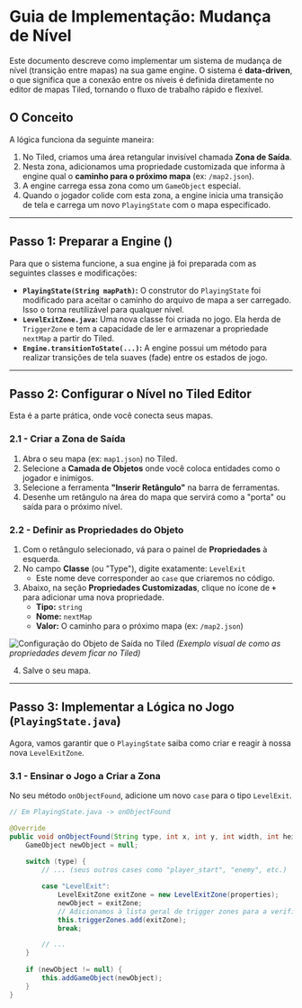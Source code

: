 # Guia de Implementação: Mudança de Nível

Este documento descreve como implementar um sistema de mudança de nível (transição entre mapas) na sua game engine. O sistema é **data-driven**, o que significa que a conexão entre os níveis é definida diretamente no editor de mapas Tiled, tornando o fluxo de trabalho rápido e flexível.

## O Conceito

A lógica funciona da seguinte maneira:
1.  No Tiled, criamos uma área retangular invisível chamada **Zona de Saída**.
2.  Nesta zona, adicionamos uma propriedade customizada que informa à engine qual o **caminho para o próximo mapa** (ex: `/map2.json`).
3.  A engine carrega essa zona como um `GameObject` especial.
4.  Quando o jogador colide com esta zona, a engine inicia uma transição de tela e carrega um novo `PlayingState` com o mapa especificado.

---

## Passo 1: Preparar a Engine ()

Para que o sistema funcione, a sua engine já foi preparada com as seguintes classes e modificações:

* **`PlayingState(String mapPath)`:** O construtor do `PlayingState` foi modificado para aceitar o caminho do arquivo de mapa a ser carregado. Isso o torna reutilizável para qualquer nível.
* **`LevelExitZone.java`:** Uma nova classe foi criada no jogo. Ela herda de `TriggerZone` e tem a capacidade de ler e armazenar a propriedade `nextMap` a partir do Tiled.
* **`Engine.transitionToState(...)`:** A engine possui um método para realizar transições de tela suaves (fade) entre os estados de jogo.

---

## Passo 2: Configurar o Nível no Tiled Editor

Esta é a parte prática, onde você conecta seus mapas.

### 2.1 - Criar a Zona de Saída

1.  Abra o seu mapa (ex: `map1.json`) no Tiled.
2.  Selecione a **Camada de Objetos** onde você coloca entidades como o jogador e inimigos.
3.  Selecione a ferramenta **"Inserir Retângulo"** na barra de ferramentas.
4.  Desenhe um retângulo na área do mapa que servirá como a "porta" ou saída para o próximo nível.

### 2.2 - Definir as Propriedades do Objeto

1.  Com o retângulo selecionado, vá para o painel de **Propriedades** à esquerda.
2.  No campo **Classe** (ou "Type"), digite exatamente: `LevelExit`
    * Este nome deve corresponder ao `case` que criaremos no código.
3.  Abaixo, na seção **Propriedades Customizadas**, clique no ícone de **`+`** para adicionar uma nova propriedade.
    * **Tipo:** `string`
    * **Nome:** `nextMap`
    * **Valor:** O caminho para o próximo mapa (ex: `/map2.json`)

![Configuração do Objeto de Saída no Tiled](https://i.imgur.com/B9iEw3c.png)
*(Exemplo visual de como as propriedades devem ficar no Tiled)*

4.  Salve o seu mapa.

---

## Passo 3: Implementar a Lógica no Jogo (`PlayingState.java`)

Agora, vamos garantir que o `PlayingState` saiba como criar e reagir à nossa nova `LevelExitZone`.

### 3.1 - Ensinar o Jogo a Criar a Zona

No seu método `onObjectFound`, adicione um novo `case` para o tipo `LevelExit`.

```java
// Em PlayingState.java -> onObjectFound

@Override
public void onObjectFound(String type, int x, int y, int width, int height, JSONObject properties) {
    GameObject newObject = null;
    
    switch (type) {
        // ... (seus outros cases como "player_start", "enemy", etc.)

        case "LevelExit":
            LevelExitZone exitZone = new LevelExitZone(properties);
            newObject = exitZone;
            // Adicionamos à lista geral de trigger zones para a verificação de colisão
            this.triggerZones.add(exitZone);
            break;

        // ...
    }
    
    if (newObject != null) {
        this.addGameObject(newObject);
    }
}